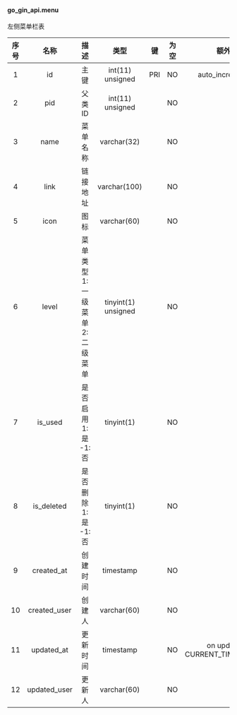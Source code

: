 #### go_gin_api.menu 
左侧菜单栏表

| 序号 | 名称 | 描述 | 类型 | 键 | 为空 | 额外 | 默认值 |
| :--: | :--: | :--: | :--: | :--: | :--: | :--: | :--: |
| 1 | id | 主键 | int(11) unsigned | PRI | NO | auto_increment |  |
| 2 | pid | 父类ID | int(11) unsigned |  | NO |  | 0 |
| 3 | name | 菜单名称 | varchar(32) |  | NO |  |  |
| 4 | link | 链接地址 | varchar(100) |  | NO |  |  |
| 5 | icon | 图标 | varchar(60) |  | NO |  |  |
| 6 | level | 菜单类型 1:一级菜单 2:二级菜单 | tinyint(1) unsigned |  | NO |  | 1 |
| 7 | is_used | 是否启用 1:是 -1:否 | tinyint(1) |  | NO |  | 1 |
| 8 | is_deleted | 是否删除 1:是 -1:否 | tinyint(1) |  | NO |  | -1 |
| 9 | created_at | 创建时间 | timestamp |  | NO |  | CURRENT_TIMESTAMP |
| 10 | created_user | 创建人 | varchar(60) |  | NO |  |  |
| 11 | updated_at | 更新时间 | timestamp |  | NO | on update CURRENT_TIMESTAMP | CURRENT_TIMESTAMP |
| 12 | updated_user | 更新人 | varchar(60) |  | NO |  |  |
